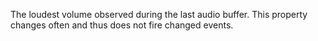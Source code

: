 The loudest volume observed during the last audio buffer. This property
changes often and thus does not fire changed events.